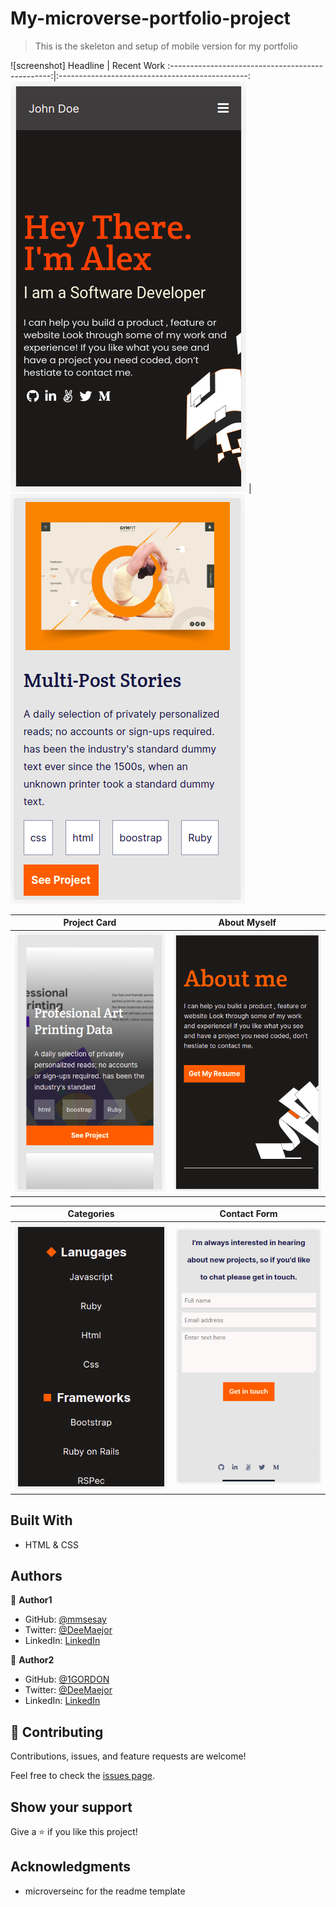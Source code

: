 # My-microverse-portfolio-project

> This is the skeleton and setup of mobile version for my portfolio

![screenshot]
Headline                                          |  Recent Work
:------------------------------------------------:|:-----------------------------------------------:
![](./public/images/screenshots/headline-sc.png)  |  ![](./public/images/screenshots/work-op-sc.png)

Project Card                                      |  About Myself
:------------------------------------------------:|:-----------------------------------------------:
![](./public/images/screenshots/project-sc.png)   |  ![](./public/images/screenshots/about-sc.png)

Categories                                        |  Contact Form
:------------------------------------------------:|:-----------------------------------------------:
![](./public/images/screenshots/about-op-sc.png)  |  ![](./public/images/screenshots/contact-sc.png)  |

## Built With

- HTML & CSS

## Authors

👤 **Author1**

- GitHub: [@mmsesay](https://github.com/mmsesay)
- Twitter: [@DeeMaejor](https://twitter.com/DeeMaejor)
- LinkedIn: [LinkedIn](https://linkedin.com/in/muhammad-m-sesay)

👤 **Author2**

- GitHub: [@1GORDON](https://github.com/1GORDON)
- Twitter: [@DeeMaejor](https://twitter.com/DeeMaejor)
- LinkedIn: [LinkedIn](https://linkedin.com/in/muhammad-m-sesay)

## 🤝 Contributing

Contributions, issues, and feature requests are welcome!

Feel free to check the [issues page](../../issues/).

## Show your support

Give a ⭐️ if you like this project!

## Acknowledgments
- microverseinc for the readme template
